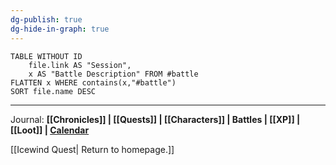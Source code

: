 ```yaml
---
dg-publish: true
dg-hide-in-graph: true
---
```

```dataview
TABLE WITHOUT ID
	file.link AS "Session", 
	x AS "Battle Description" FROM #battle 
FLATTEN x WHERE contains(x,"#battle") 
SORT file.name DESC
```

---

Journal: **[[Chronicles]] | [[Quests]] |  [[Characters]] | Battles | [[XP]] | [[Loot]] | [Calendar](https://app.fantasy-calendar.com/calendars/38f9e3f5098bac1f655a4fb4241f35eb)**

[[Icewind Quest| Return to homepage.]]